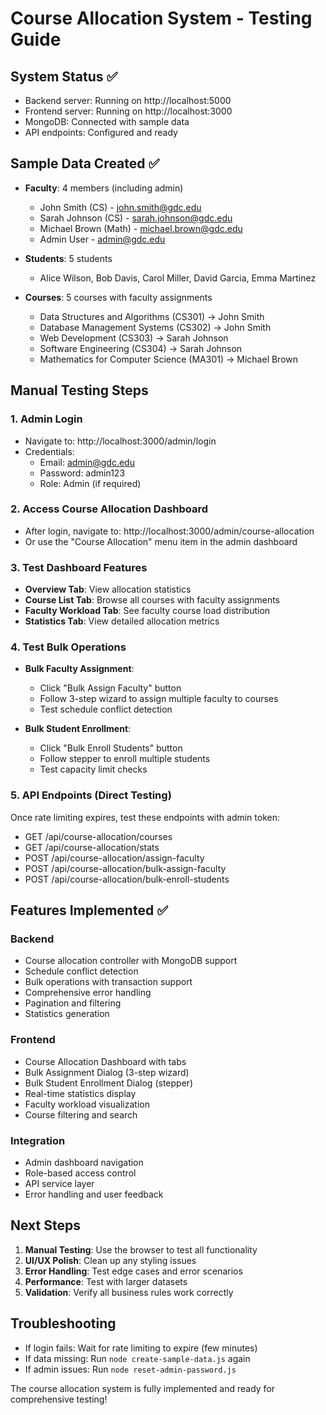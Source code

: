 # Course Allocation System - Testing Guide

## System Status ✅
- Backend server: Running on http://localhost:5000
- Frontend server: Running on http://localhost:3000
- MongoDB: Connected with sample data
- API endpoints: Configured and ready

## Sample Data Created ✅
- **Faculty**: 4 members (including admin)
  - John Smith (CS) - john.smith@gdc.edu
  - Sarah Johnson (CS) - sarah.johnson@gdc.edu  
  - Michael Brown (Math) - michael.brown@gdc.edu
  - Admin User - admin@gdc.edu

- **Students**: 5 students
  - Alice Wilson, Bob Davis, Carol Miller, David Garcia, Emma Martinez

- **Courses**: 5 courses with faculty assignments
  - Data Structures and Algorithms (CS301) → John Smith
  - Database Management Systems (CS302) → John Smith
  - Web Development (CS303) → Sarah Johnson
  - Software Engineering (CS304) → Sarah Johnson
  - Mathematics for Computer Science (MA301) → Michael Brown

## Manual Testing Steps

### 1. Admin Login
- Navigate to: http://localhost:3000/admin/login
- Credentials: 
  - Email: admin@gdc.edu
  - Password: admin123
  - Role: Admin (if required)

### 2. Access Course Allocation Dashboard
- After login, navigate to: http://localhost:3000/admin/course-allocation
- Or use the "Course Allocation" menu item in the admin dashboard

### 3. Test Dashboard Features
- **Overview Tab**: View allocation statistics
- **Course List Tab**: Browse all courses with faculty assignments
- **Faculty Workload Tab**: See faculty course load distribution
- **Statistics Tab**: View detailed allocation metrics

### 4. Test Bulk Operations
- **Bulk Faculty Assignment**: 
  - Click "Bulk Assign Faculty" button
  - Follow 3-step wizard to assign multiple faculty to courses
  - Test schedule conflict detection

- **Bulk Student Enrollment**:
  - Click "Bulk Enroll Students" button  
  - Follow stepper to enroll multiple students
  - Test capacity limit checks

### 5. API Endpoints (Direct Testing)
Once rate limiting expires, test these endpoints with admin token:

- GET /api/course-allocation/courses
- GET /api/course-allocation/stats
- POST /api/course-allocation/assign-faculty
- POST /api/course-allocation/bulk-assign-faculty
- POST /api/course-allocation/bulk-enroll-students

## Features Implemented ✅

### Backend
- Course allocation controller with MongoDB support
- Schedule conflict detection
- Bulk operations with transaction support
- Comprehensive error handling
- Pagination and filtering
- Statistics generation

### Frontend  
- Course Allocation Dashboard with tabs
- Bulk Assignment Dialog (3-step wizard)
- Bulk Student Enrollment Dialog (stepper)
- Real-time statistics display
- Faculty workload visualization
- Course filtering and search

### Integration
- Admin dashboard navigation
- Role-based access control
- API service layer
- Error handling and user feedback

## Next Steps
1. **Manual Testing**: Use the browser to test all functionality
2. **UI/UX Polish**: Clean up any styling issues
3. **Error Handling**: Test edge cases and error scenarios  
4. **Performance**: Test with larger datasets
5. **Validation**: Verify all business rules work correctly

## Troubleshooting
- If login fails: Wait for rate limiting to expire (few minutes)
- If data missing: Run `node create-sample-data.js` again
- If admin issues: Run `node reset-admin-password.js`

The course allocation system is fully implemented and ready for comprehensive testing!

